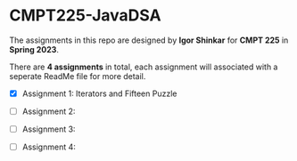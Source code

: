 # CMPT225-JavaDSA
The assignments in this repo are designed by **Igor Shinkar** for **CMPT 225** in **Spring 2023**.

There are **4 assignments** in total, each assignment will associated with a seperate ReadMe file for more detail.

* [x] Assignment 1: Iterators and Fifteen Puzzle

- [ ] Assignment 2:

- [ ] Assignment 3:

- [ ] Assignment 4:
